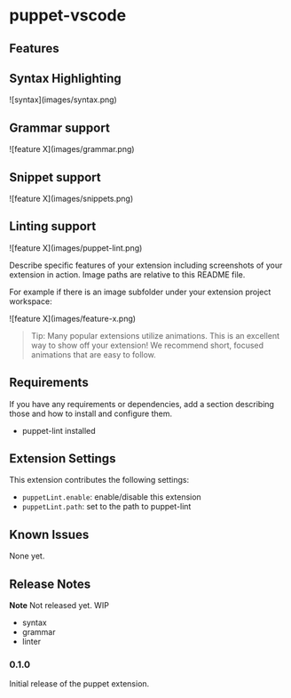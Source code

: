 # puppet-vscode

## Features

## Syntax Highlighting

\!\[syntax\]\(images/syntax.png\)

## Grammar support

\!\[feature X\]\(images/grammar.png\)

## Snippet support

\!\[feature X\]\(images/snippets.png\)

## Linting support

\!\[feature X\]\(images/puppet-lint.png\)

Describe specific features of your extension including screenshots of your extension in action. Image paths are relative to this README file.

For example if there is an image subfolder under your extension project workspace:

\!\[feature X\]\(images/feature-x.png\)

> Tip: Many popular extensions utilize animations. This is an excellent way to show off your extension! We recommend short, focused animations that are easy to follow.

## Requirements

If you have any requirements or dependencies, add a section describing those and how to install and configure them.

- puppet-lint installed

## Extension Settings

This extension contributes the following settings:

* `puppetLint.enable`: enable/disable this extension
* `puppetLint.path`: set to the path to puppet-lint

## Known Issues

None yet.

## Release Notes

**Note** Not released yet. WIP

- syntax
- grammar
- linter

### 0.1.0

Initial release of the puppet extension.